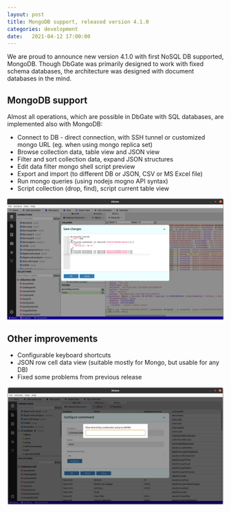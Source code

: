 ```yaml
---
layout: post
title: MongoDB support, released version 4.1.0
categories: development
date:   2021-04-12 17:00:00
---
```


We are proud to announce new version 4.1.0 with first NoSQL DB supported, MongoDB. Though DbGate was primarily designed to work with fixed schema databases, the architecture was designed with document databases in the mind.

## MongoDB support
Almost all operations, which are possible in DbGate with SQL databases, are implemented also with MongoDB:

* Connect to DB - direct connection, with SSH tunnel or customized mongo URL (eg. when using mongo replica set)
* Browse collection data, table view and JSON view
* Filter and sort collection data, expand JSON structures
* Edit data filter mongo shell script preview
* Export and import (to different DB or JSON, CSV or MS Excel file)
* Run mongo queries (using nodejs mogno API syntax)
* Script collection (drop, find), script current table view

![screenshot](/assets/screenshots/mongosave.png)


## Other improvements
* Configurable keyboard shortcuts
* JSON row cell data view (suitable mostly for Mongo, but usable for any DB)
* Fixed some problems from previous release

![screenshot](/assets/screenshots/keyboard.png)

